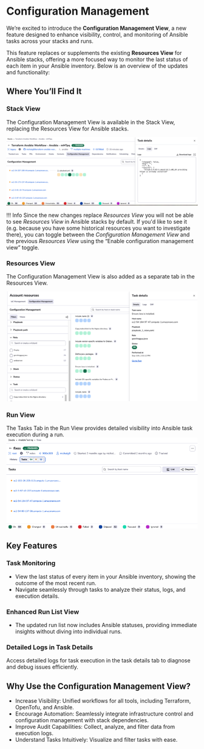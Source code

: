 # Configuration Management

We’re excited to introduce the **Configuration Management View**, a new feature designed to enhance visibility, control, and monitoring of Ansible tasks across your stacks and runs.

This feature replaces or supplements the existing **Resources View** for Ansible stacks, offering a more focused way to monitor the last status of each item in your Ansible inventory. Below is an overview of the updates and functionality:

## Where You’ll Find It

### Stack View

The Configuration Management View is available in the Stack View, replacing the Resources View for Ansible stacks.

![](../../assets/screenshots/concepts/configuration-management/stack-view.png)

!!! Info
    Since the new changes replace _Resources View_ you will not be able to see _Resources View_ in Ansible stacks by default. If you'd like to see it (e.g. because you have some historical resources you want to investigate there), you can toggle between the _Configuration Management View_ and the previous _Resources View_ using the “Enable configuration management view” toggle.

### Resources View

The Configuration Management View is also added as a separate tab in the Resources View.

![](../../assets/screenshots/concepts/configuration-management/configuration-management-view.png)

### Run View

The Tasks Tab in the Run View provides detailed visibility into Ansible task execution during a run.
![](../../assets/screenshots/concepts/configuration-management/run-view.png)

## Key Features

### Task Monitoring

- View the last status of every item in your Ansible inventory, showing the outcome of the most recent run.
- Navigate seamlessly through tasks to analyze their status, logs, and execution details.

### Enhanced Run List View

- The updated run list now includes Ansible statuses, providing immediate insights without diving into individual runs.

### Detailed Logs in Task Details

Access detailed logs for task execution in the task details tab to diagnose and debug issues efficiently.

## Why Use the Configuration Management View?

- Increase Visibility: Unified workflows for all tools, including Terraform, OpenTofu, and Ansible.
- Encourage Automation: Seamlessly integrate infrastructure control and configuration management with stack dependencies.
- Improve Audit Capabilities: Collect, analyze, and filter data from execution logs.
- Understand Tasks Intuitively: Visualize and filter tasks with ease.
